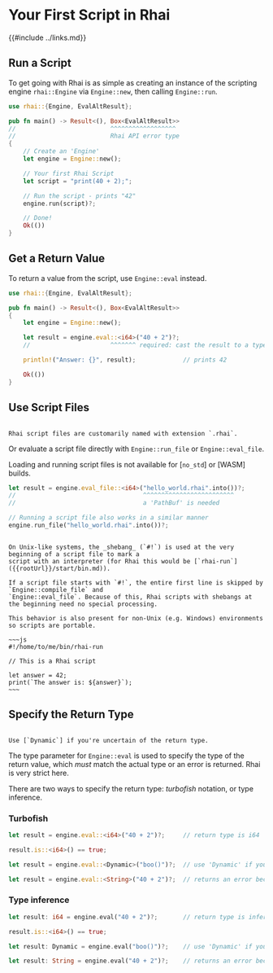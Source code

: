 Your First Script in Rhai
=========================

{{#include ../links.md}}


Run a Script
------------

To get going with Rhai is as simple as creating an instance of the scripting engine `rhai::Engine`
via `Engine::new`, then calling `Engine::run`.

```rust
use rhai::{Engine, EvalAltResult};

pub fn main() -> Result<(), Box<EvalAltResult>>
//                          ^^^^^^^^^^^^^^^^^^
//                          Rhai API error type
{
    // Create an 'Engine'
    let engine = Engine::new();

    // Your first Rhai Script
    let script = "print(40 + 2);";

    // Run the script - prints "42"
    engine.run(script)?;

    // Done!
    Ok(())
}
```


Get a Return Value
------------------

To return a value from the script, use `Engine::eval` instead.

```rust
use rhai::{Engine, EvalAltResult};

pub fn main() -> Result<(), Box<EvalAltResult>>
{
    let engine = Engine::new();

    let result = engine.eval::<i64>("40 + 2")?;
    //                      ^^^^^^^ required: cast the result to a type

    println!("Answer: {}", result);             // prints 42

    Ok(())
}
```


Use Script Files
----------------

```admonish info.side "Script file extension"

Rhai script files are customarily named with extension `.rhai`.
```

Or evaluate a script file directly with `Engine::run_file` or `Engine::eval_file`.

Loading and running script files is not available for [`no_std`] or [WASM] builds.

```rust
let result = engine.eval_file::<i64>("hello_world.rhai".into())?;
//                                   ^^^^^^^^^^^^^^^^^^^^^^^^^
//                                   a 'PathBuf' is needed

// Running a script file also works in a similar manner
engine.run_file("hello_world.rhai".into())?;
```

```admonish tip "Tip: Unix shebangs"

On Unix-like systems, the _shebang_ (`#!`) is used at the very beginning of a script file to mark a
script with an interpreter (for Rhai this would be [`rhai-run`]({{rootUrl}}/start/bin.md)).

If a script file starts with `#!`, the entire first line is skipped by `Engine::compile_file` and
`Engine::eval_file`. Because of this, Rhai scripts with shebangs at the beginning need no special processing.

This behavior is also present for non-Unix (e.g. Windows) environments so scripts are portable.

~~~js
#!/home/to/me/bin/rhai-run

// This is a Rhai script

let answer = 42;
print(`The answer is: ${answer}`);
~~~
```


Specify the Return Type
-----------------------

~~~admonish tip.side "Tip: `Dynamic`"

Use [`Dynamic`] if you're uncertain of the return type.
~~~

The type parameter for `Engine::eval` is used to specify the type of the return value, which _must_
match the actual type or an error is returned. Rhai is very strict here.

There are two ways to specify the return type: _turbofish_ notation, or type inference.

### Turbofish

```rust
let result = engine.eval::<i64>("40 + 2")?;     // return type is i64

result.is::<i64>() == true;

let result = engine.eval::<Dynamic>("boo()")?;  // use 'Dynamic' if you're not sure what type it'll be!

let result = engine.eval::<String>("40 + 2")?;  // returns an error because the actual return type is i64, not String
```

### Type inference

```rust
let result: i64 = engine.eval("40 + 2")?;       // return type is inferred to be i64

result.is::<i64>() == true;

let result: Dynamic = engine.eval("boo()")?;    // use 'Dynamic' if you're not sure what type it'll be!

let result: String = engine.eval("40 + 2")?;    // returns an error because the actual return type is i64, not String
```
